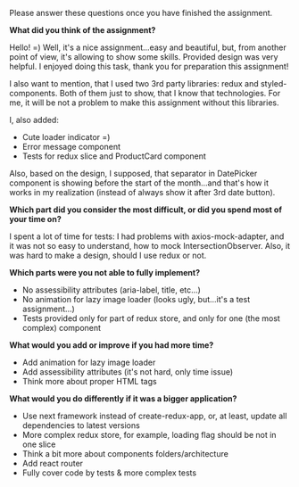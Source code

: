 Please answer these questions once you have finished the assignment.

**What did you think of the assignment?**

Hello! =)
Well, it's a nice assignment...easy and beautiful, but, from another point of view, it's allowing to show some skills. Provided design was very helpful. I enjoyed doing this task, thank you for preparation this assignment!

I also want to mention, that I used two 3rd party libraries: redux and styled-components. Both of them just to show, that I know that technologies. For me, it will be not a problem to make this assignment without this libraries.

I, also added:
- Cute loader indicator =)
- Error message component
- Tests for redux slice and ProductCard component

Also, based on the design, I supposed, that separator in DatePicker component is showing before the start of the month...and that's how it works in my realization (instead of always show it after 3rd date button).

**Which part did you consider the most difficult, or did you spend most of your time on?**

I spent a lot of time for tests: I had problems with axios-mock-adapter, and it was not so easy to understand, how to mock IntersectionObserver. Also, it was hard to make a design, should I use redux or not.

**Which parts were you not able to fully implement?**

- No assessibility attributes (aria-label, title, etc...)
- No animation for lazy image loader (looks ugly, but...it's a test assignment...)
- Tests provided only for part of redux store, and only for one (the most complex) component

**What would you add or improve if you had more time?**

- Add animation for lazy image loader
- Add assessibility attributes (it's not hard, only time issue)
- Think more about proper HTML tags

**What would you do differently if it was a bigger application?**

- Use next framework instead of create-redux-app, or, at least, update all dependencies to latest versions
- More complex redux store, for example, loading flag should be not in one slice
- Think a bit more about components folders/architecture
- Add react router
- Fully cover code by tests & more complex tests
